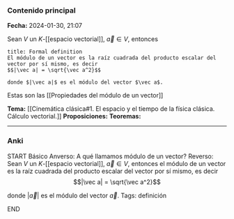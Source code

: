 ### Contenido principal

**Fecha:** 2024-01-30, 21:07

Sean $V$ un $K$-[[espacio vectorial]], $\vec a \in V$, entonces
```ad-formal
title: Formal definition
El módulo de un vector es la raíz cuadrada del producto escalar del vector por sí mismo, es decir
$$|\vec a| = \sqrt{\vec a^2}$$

donde $|\vec a|$ es el módulo del vector $\vec a$.
```

Estas son las [[Propiedades del módulo de un vector]]

**Tema:** [[Cinemática clásica#1. El espacio y el tiempo de la física clásica. Cálculo vectorial.]]
**Proposiciones:**
**Teoremas:**

---
### Anki

START
Básico
Anverso: A qué llamamos módulo de un vector?
Reverso: Sean $V$ un $K$-[[espacio vectorial]], $\vec a \in V$, entonces el módulo de un vector es la raíz cuadrada del producto escalar del vector por sí mismo, es decir
$$|\vec a| = \sqrt{\vec a^2}$$

donde $|\vec a|$ es el módulo del vector $\vec a$.
Tags: definición
<!--ID: 1706723823892-->
END